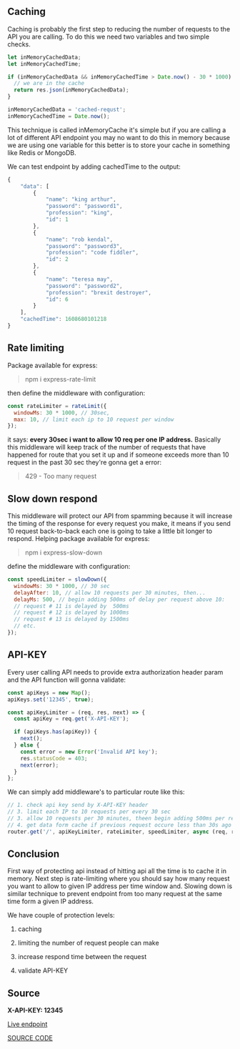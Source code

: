 <h2 id="Caching">Caching</h2>

Caching is probably the first step to reducing the number of requests to the API you are calling. To do this we need two variables and two simple checks.

```js
let inMemoryCachedData;
let inMemoryCachedTime;

if (inMemoryCachedData && inMemoryCachedTime > Date.now() - 30 * 1000) {
  // we are in the cache
  return res.json(inMemoryCachedData);
}

inMemoryCachedData = 'cached-requst';
inMemoryCachedTime = Date.now();
```

This technique is called inMemoryCache it's simple but if you are calling a lot of different API endpoint you may no want to do this in memory because we are using one variable for this better is to store your cache in something like Redis or MongoDB.

We can test endpoint by adding cachedTime to the output:

```js
{
    "data": [
        {
            "name": "king arthur",
            "password": "password1",
            "profession": "king",
            "id": 1
        },
        {
            "name": "rob kendal",
            "password": "password3",
            "profession": "code fiddler",
            "id": 2
        },
        {
            "name": "teresa may",
            "password": "password2",
            "profession": "brexit destroyer",
            "id": 6
        }
    ],
    "cachedTime": 1608680101218
}
```

<h2 id="Rate limiting">Rate limiting</h2>

Package available for express:

> npm i express-rate-limit

then define the middleware with configuration:

```js
const rateLimiter = rateLimit({
  windowMs: 30 * 1000, // 30sec,
  max: 10, // limit each ip to 10 request per window
});
```

it says: **every 30sec i want to allow 10 req per one IP address.** Basically this middleware will keep track of the number of requests that have happened for route that you set it up and if someone exceeds more than 10 request in the past 30 sec they're gonna get a error:

> 429 - Too many request

<h2 id="Slow down respond">Slow down respond</h2>

This middleware will protect our API from spamming because it will increase the timing of the response for every request you make, it means if you send 10 request back-to-back each one is going to take a little bit longer to respond. Helping package available for express:

> npm i express-slow-down

define the middleware with configuration:

```js
const speedLimiter = slowDown({
  windowMs: 30 * 1000, // 30 sec
  delayAfter: 10, // allow 10 requests per 30 minutes, then...
  delayMs: 500, // begin adding 500ms of delay per request above 10:
  // request # 11 is delayed by  500ms
  // request # 12 is delayed by 1000ms
  // request # 13 is delayed by 1500ms
  // etc.
});
```

<h2 id="API-KEY">API-KEY</h2>

Every user calling API needs to provide extra authorization header param and the API function will gonna validate:

```js
const apiKeys = new Map();
apiKeys.set('12345', true);

const apiKeyLimiter = (req, res, next) => {
  const apiKey = req.get('X-API-KEY');

  if (apiKeys.has(apiKey)) {
    next();
  } else {
    const error = new Error('Invalid API key');
    res.statusCode = 403;
    next(error);
  }
};
```

We can simply add middleware's to particular route like this:

```js
// 1. check api key send by X-API-KEY header
// 3. limit each IP to 10 requests per every 30 sec
// 3. allow 10 requests per 30 minutes, theen begin adding 500ms per request above 10
// 4. get data form cache if previous request occure less than 30s ago
router.get('/', apiKeyLimiter, rateLimiter, speedLimiter, async (req, res, next) => {
```

<h2 id="Conclusion">Conclusion</h2>

First way of protecting api instead of hitting api all the time is to cache it in memory. Next step is rate-limiting where you should say how many request you want to allow to given IP address per time window and. Slowing down is similar technique to prevent endpoint from too many request at the same time form a given IP address.

We have couple of protection levels:

1. caching

2. limiting the number of request people can make

3. increase respond time between the request

4. validate API-KEY

<h2 id="Source">Source</h2>

**X-API-KEY: 12345**

<a href="https://us-central1-clarity-api-node.cloudfunctions.net/clarity/api/v1/example" target="_blank">Live endpoint</a>

<a href="https://github.com/claritycodeweb/api-node-secure-basic" target="_blank">SOURCE CODE </a>

[]()
